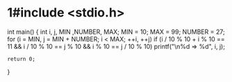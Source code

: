 # 1#include <stdio.h>
int main()
{
    int i, j, MIN ,NUMBER, MAX;
    MIN = 10;
    MAX = 99;
    NUMBER = 27;
    for (i = MIN, j = MIN + NUMBER; i < MAX; ++i, ++j)
        if (i / 10 % 10 + i % 10 == 11 && i / 10 % 10 == j % 10 && i % 10 == j / 10 % 10)
            printf("\n%d => %d", i, j);

   
    return 0;
}
